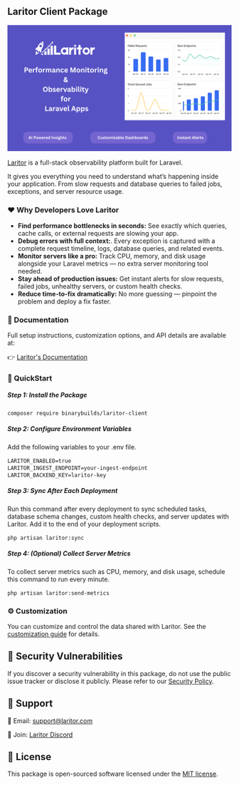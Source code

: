 Laritor Client Package
------------------------------------------------
![Laritor Image](/art/laritor-og.png "Laritor Image")

[Laritor](https://laritor.com) is a full-stack observability platform built for Laravel.

It gives you everything you need to understand what’s happening inside your application. From slow requests and 
database queries to failed jobs, exceptions, and server resource usage.

### ❤️ Why Developers Love Laritor

- **Find performance bottlenecks in seconds:** See exactly which queries, cache calls, or external requests are slowing your app.
- **Debug errors with full context:**. Every exception is captured with a complete request timeline, logs, database queries, and related events.
- **Monitor servers like a pro:** Track CPU, memory, and disk usage alongside your Laravel metrics — no extra server monitoring tool needed.
- **Stay ahead of production issues:** Get instant alerts for slow requests, failed jobs, unhealthy servers, or custom health checks.
- **Reduce time-to-fix dramatically:** No more guessing — pinpoint the problem and deploy a fix faster.

### 📄 Documentation
Full setup instructions, customization options, and API details are available at:

👉 [Laritor's Documentation](https://laritor.com/docs)

### 🚀 QuickStart

##### Step 1: Install the Package
```
composer require binarybuilds/laritor-client
```
##### Step 2: Configure Environment Variables
Add the following variables to your .env file.
```
LARITOR_ENABLED=true
LARITOR_INGEST_ENDPOINT=your-ingest-endpoint
LARITOR_BACKEND_KEY=laritor-key
```
##### Step 3: Sync After Each Deployment

Run this command after every deployment to sync scheduled tasks, database schema changes,
custom health checks, and server updates with Laritor.
Add it to the end of your deployment scripts.
```
php artisan laritor:sync
```
##### Step 4: (Optional) Collect Server Metrics
To collect server metrics such as CPU, memory, and disk usage, schedule this command to run every minute.
```
php artisan laritor:send-metrics
```

### ⚙️ Customization
You can customize and control the data shared with Laritor.
See the [customization guide](https://laritor.com/docs/customization) for details.

## 🔐 Security Vulnerabilities

If you discover a security vulnerability in this package, do not use the public issue tracker or disclose it publicly.
Please refer to our [Security Policy](https://github.com/binarybuilds/laritor-client/security/policy).

## 💬 Support
📧 Email: [support@laritor.com](mailto:support@laritor.com)

💬 Join: [Laritor Discord](https://discord.laritor.com)

## 📜 License

This package is open-sourced software licensed under the [MIT license](LICENSE.md).